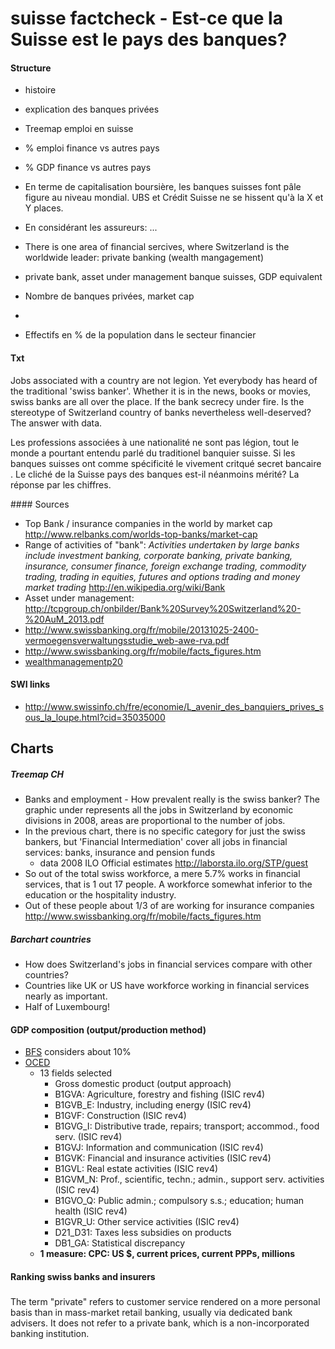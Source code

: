 # suisse factcheck - Est-ce que la Suisse est le pays des banques? 



#### Structure

* histoire
* explication des banques privées
* Treemap emploi en suisse
* % emploi finance vs autres pays
* % GDP finance vs autres pays


* En terme de capitalisation boursière, les banques suisses font pâle figure au niveau mondial. UBS et Crédit Suisse ne se hissent qu'à la X et Y places.
* En considérant les assureurs: ...
* There is one area of financial sercives, where Switzerland is the worldwide leader: private banking (wealth mangagement)
* private bank, asset under management banque suisses, GDP equivalent
* Nombre de banques privées, market cap
* 




* Effectifs en % de la population dans le secteur financier  



#### Txt

Jobs associated with a country are not legion. Yet everybody has heard of the traditional 'swiss banker'. Whether it is in the news, books or movies, swiss banks are all over the place. If the bank secrecy under fire. Is the stereotype of Switzerland country of banks nevertheless well-deserved? The answer with data.


Les professions associées à une nationalité ne sont pas légion, tout le monde a pourtant entendu parlé du traditionel banquier suisse. Si les banques suisses ont comme spécificité le vivement critqué secret bancaire . Le cliché de la Suisse pays des banques est-il néanmoins mérité? La réponse par les chiffres.



#### Sources

* Top Bank / insurance companies in the world by market cap <http://www.relbanks.com/worlds-top-banks/market-cap>
* Range of activities of "bank": _Activities undertaken by large banks include investment banking, corporate banking, private banking, insurance, consumer finance, foreign exchange trading, commodity trading, trading in equities, futures and options trading and money market trading_ <http://en.wikipedia.org/wiki/Bank>
* Asset under management: <http://tcpgroup.ch/onbilder/Bank%20Survey%20Switzerland%20-%20AuM_2013.pdf>
* <http://www.swissbanking.org/fr/mobile/20131025-2400-vermoegensverwaltungsstudie_web-awe-rva.pdf>
* <http://www.swissbanking.org/fr/mobile/facts_figures.htm>
* [wealthmanagementp20](http://www.mediadesk.uzh.ch/articles/2013/schweizer-private-banking-kaempft-gegen-hohe-kosten/Private_Banking_Study_2013.pdf)

#### SWI links

* <http://www.swissinfo.ch/fre/economie/L_avenir_des_banquiers_prives_sous_la_loupe.html?cid=35035000>


## Charts

##### Treemap CH
  
* Banks and employment - How prevalent really is the swiss banker? The graphic under represents all the jobs in Switzerland by economic divisions in 2008, areas are proportional to the number of jobs.    
* In the previous chart, there is no specific category for just the swiss bankers, but 'Financial Intermediation' cover all jobs in financial services: banks, insurance and pension funds
   * data 2008 ILO Official estimates <http://laborsta.ilo.org/STP/guest>
* So out of the total swiss workforce, a mere 5.7% works in financial services, that is 1 out 17 people. A workforce somewhat inferior to the education or the hospitality industry. 
 * Out of these people about 1/3 of are working for insurance companies <http://www.swissbanking.org/fr/mobile/facts_figures.htm>

##### Barchart countries

 * How does Switzerland's jobs in financial services compare with other countries?    
 * Countries like UK or US have workforce working in financial services nearly as important.
  * Half of Luxembourg!

 
#### GDP composition (output/production method)
* [BFS](http://www.bfs.admin.ch/bfs/portal/fr/index/themen/04/02/02/key/nach_branchen.html) considers about 10%
* [OCED](http://stats.oecd.org/Index.aspx?datasetcode=SNA_TABLE1)
  * 13 fields selected 
    *  Gross domestic product (output approach)
    * B1GVA: Agriculture, forestry and fishing (ISIC rev4)
    * B1GVB_E: Industry, including energy (ISIC rev4)
    * B1GVF: Construction (ISIC rev4)
    * B1GVG_I: Distributive trade, repairs; transport; accommod., food serv. (ISIC rev4)
    * B1GVJ: Information and communication (ISIC rev4)
    * B1GVK: Financial and insurance activities (ISIC rev4)
    * B1GVL: Real estate activities (ISIC rev4)
    * B1GVM_N: Prof., scientific, techn.; admin., support serv. activities (ISIC rev4)
    * B1GVO_Q: Public admin.; compulsory s.s.; education; human health (ISIC rev4)
    * B1GVR_U: Other service activities (ISIC rev4)
    * D21_D31: Taxes less subsidies on products
    * DB1_GA: Statistical discrepancy
  * **1 measure: CPC: US $, current prices, current PPPs, millions**  
   
    
#### Ranking swiss banks and insurers


#####

The term "private" refers to customer service rendered on a more personal basis than in mass-market retail banking, usually via dedicated bank advisers. It does not refer to a private bank, which is a non-incorporated banking institution.
